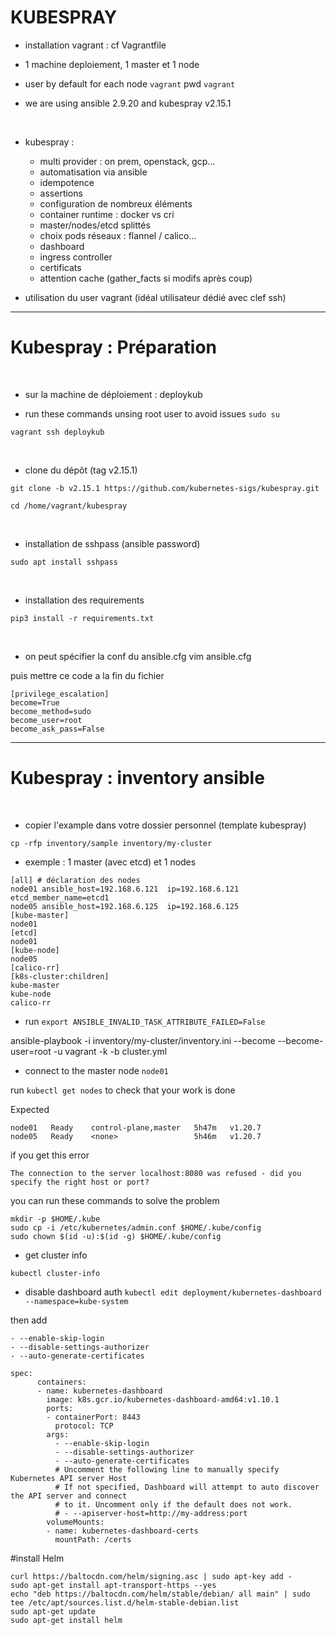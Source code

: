 # KUBESPRAY

* installation vagrant : cf Vagrantfile

* 1 machine deploiement, 1 master et 1 node

* user by default for each node `vagrant` pwd `vagrant`

* we are using ansible 2.9.20 and kubespray v2.15.1

<br>

* kubespray :
	* multi provider : on prem, openstack, gcp...
	* automatisation via ansible
	* idempotence
	* assertions
	* configuration de nombreux éléments
	* container runtime : docker vs cri
	* master/nodes/etcd splittés
	* choix pods réseaux : flannel / calico...
	* dashboard
	* ingress controller
	* certificats
	* attention cache (gather_facts si modifs après coup)

* utilisation du user vagrant (idéal utilisateur dédié avec clef ssh)

--------------------------------------------------------------------------------------

# Kubespray : Préparation


<br>

* sur la machine de déploiement : deploykub

* run these commands unsing root user to avoid issues `sudo su` 


`vagrant ssh deploykub`

<br>

* clone du dépôt (tag v2.15.1)

```
git clone -b v2.15.1 https://github.com/kubernetes-sigs/kubespray.git

cd /home/vagrant/kubespray
```

<br>

* installation de sshpass (ansible password)

```
sudo apt install sshpass
```

<br>

* installation des requirements

```
pip3 install -r requirements.txt
```

<br>

* on peut spécifier la conf du ansible.cfg
vim ansible.cfg

puis mettre ce code a la fin du fichier
```
[privilege_escalation]
become=True
become_method=sudo
become_user=root
become_ask_pass=False
```

---------------------------------------------------------------------------------------

# Kubespray : inventory ansible


<br>

* copier l'example dans votre dossier personnel (template kubespray)

```
cp -rfp inventory/sample inventory/my-cluster
```

* exemple : 1 master (avec etcd) et 1 nodes 
```
[all] # déclaration des nodes
node01 ansible_host=192.168.6.121  ip=192.168.6.121 etcd_member_name=etcd1
node05 ansible_host=192.168.6.125  ip=192.168.6.125
[kube-master]
node01
[etcd]
node01
[kube-node]
node05
[calico-rr]
[k8s-cluster:children]
kube-master
kube-node
calico-rr
```

* run `export ANSIBLE_INVALID_TASK_ATTRIBUTE_FAILED=False`

ansible-playbook -i inventory/my-cluster/inventory.ini  --become --become-user=root -u vagrant -k -b cluster.yml

* connect to the master node `node01`

run `kubectl get nodes` to check that your work is done

Expected 

```
node01   Ready    control-plane,master   5h47m   v1.20.7
node05   Ready    <none>                 5h46m   v1.20.7
```

if you get this error 

```
The connection to the server localhost:8080 was refused - did you specify the right host or port?
```

you can run these commands to solve the problem

```
mkdir -p $HOME/.kube
sudo cp -i /etc/kubernetes/admin.conf $HOME/.kube/config
sudo chown $(id -u):$(id -g) $HOME/.kube/config
```

* get cluster info 

`kubectl cluster-info`

* disable dashboard auth `kubectl edit deployment/kubernetes-dashboard --namespace=kube-system`

then add 

```
- --enable-skip-login
- --disable-settings-authorizer        
- --auto-generate-certificates
```

```
spec:
      containers:
      - name: kubernetes-dashboard
        image: k8s.gcr.io/kubernetes-dashboard-amd64:v1.10.1
        ports:
        - containerPort: 8443
          protocol: TCP
        args:
          - --enable-skip-login
          - --disable-settings-authorizer        
          - --auto-generate-certificates
          # Uncomment the following line to manually specify Kubernetes API server Host
          # If not specified, Dashboard will attempt to auto discover the API server and connect
          # to it. Uncomment only if the default does not work.
          # - --apiserver-host=http://my-address:port
        volumeMounts:
        - name: kubernetes-dashboard-certs
          mountPath: /certs
```

#install Helm

```
curl https://baltocdn.com/helm/signing.asc | sudo apt-key add -
sudo apt-get install apt-transport-https --yes
echo "deb https://baltocdn.com/helm/stable/debian/ all main" | sudo tee /etc/apt/sources.list.d/helm-stable-debian.list
sudo apt-get update
sudo apt-get install helm
```
